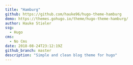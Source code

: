 ```yaml
---
title: "Hamburg"
github: https://github.com/hauke96/hugo-theme-hamburg
demo: https://themes.gohugo.io/theme/hugo-theme-hamburg/
author: Hauke Stieler
ssg:
  - Hugo
cms:
  - No Cms
date: 2018-08-24T23:12:19Z
github_branch: master
description: "Simple and clean blog theme for hugo"
---
```

